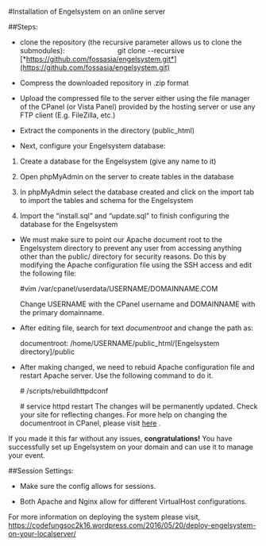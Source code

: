 #Installation of Engelsystem on an online server

##Steps:

*  clone the repository (the recursive parameter allows us to clone the submodules):                           git clone --recursive [*https://github.com/fossasia/engelsystem.git*](https://github.com/fossasia/engelsystem.git)

*  Compress the downloaded repository in .zip format

*  Upload the compressed file to the server either using the file manager of the CPanel (or Vista Panel) provided by the hosting server or use any FTP client (E.g. FileZilla, etc.)

*  Extract the components in the directory (public\_html)

*  Next, configure your Engelsystem database:



1.  Create a database for the Engelsystem (give any name to it)

2.  Open phpMyAdmin on the server to create tables in the database

3.  In phpMyAdmin select the database created and click on the import tab to import the tables and schema for the Engelsystem

4.  Import the “install.sql” and “update.sql” to finish configuring the database for the Engelsystem



*  We must make sure to point our Apache document root to the Engelsystem directory to prevent any user from accessing anything other than the public/ directory for security reasons. Do this by modifying the Apache configuration file using the SSH access and edit the following file:

    \#vim /var/cpanel/userdata/USERNAME/DOMAINNAME.COM

    Change USERNAME with the CPanel username and DOMAINNAME with the primary domainname.

*  After editing file, search for text *documentroot* and change the path as:

    documentroot: /home/USERNAME/public\_html/\[Engelsystem directory\]/public

*  After making changed, we need to rebuid Apache configuration file and restart Apache server. Use the following command to do it.

    \# /scripts/rebuildhttpdconf

    \# service httpd restart
    The changes will be permanently updated. Check your site for reflecting changes. For more help on changing the documentroot in CPanel, please visit [here](http://tecadmin.net/how-to-change-document-root-of-primary-domain-in-cpanel/) .

If you made it this far without any issues, **congratulations!** You have successfully set up Engelsystem on your domain and can use it to manage your event.

##Session Settings:

-   Make sure the config allows for sessions.

-   Both Apache and Nginx allow for different VirtualHost configurations.

For more information on deploying the system please visit, https://codefungsoc2k16.wordpress.com/2016/05/20/deploy-engelsystem-on-your-localserver/
